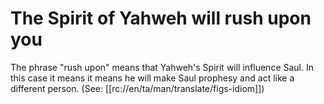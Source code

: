 # The Spirit of Yahweh will rush upon you

The phrase "rush upon" means that Yahweh's Spirit will influence Saul. In this case it means it means he will make Saul prophesy and act like a different person. (See: [[rc://en/ta/man/translate/figs-idiom]])


